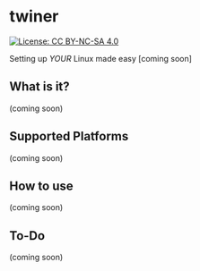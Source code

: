 # twiner

[![License: CC BY-NC-SA 4.0](https://licensebuttons.net/l/by-nc-sa/4.0/80x15.png)](https://creativecommons.org/licenses/by-nc-sa/4.0/)

Setting up *YOUR* Linux made easy [coming soon]

## What is it?

(coming soon)

## Supported Platforms

(coming soon)

## How to use

(coming soon)

## To-Do

(coming soon)
